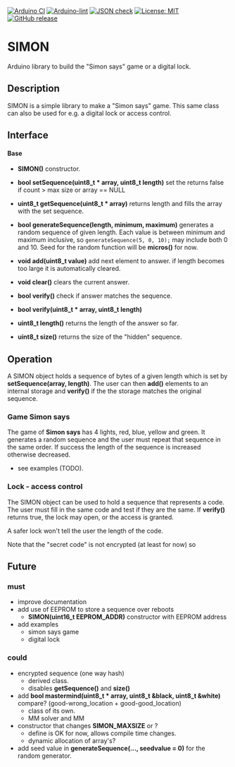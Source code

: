
[![Arduino CI](https://github.com/RobTillaart/SIMON/workflows/Arduino%20CI/badge.svg)](https://github.com/marketplace/actions/arduino_ci)
[![Arduino-lint](https://github.com/RobTillaart/SIMON/actions/workflows/arduino-lint.yml/badge.svg)](https://github.com/RobTillaart/SIMON/actions/workflows/arduino-lint.yml)
[![JSON check](https://github.com/RobTillaart/SIMON/actions/workflows/jsoncheck.yml/badge.svg)](https://github.com/RobTillaart/SIMON/actions/workflows/jsoncheck.yml)
[![License: MIT](https://img.shields.io/badge/license-MIT-green.svg)](https://github.com/RobTillaart/SIMON/blob/master/LICENSE)
[![GitHub release](https://img.shields.io/github/release/RobTillaart/SIMON.svg?maxAge=3600)](https://github.com/RobTillaart/SIMON/releases)


# SIMON

Arduino library to build the "Simon says" game or a digital lock.


## Description

SIMON is a simple library to make a "Simon says" game. 
This same class can also be used for e.g. a digital lock
or access control. 


## Interface

#### Base

- **SIMON()** constructor.

- **bool setSequence(uint8_t \* array, uint8_t length)** set the 
returns false if count > max size or array == NULL
- **uint8_t getSequence(uint8_t \* array)** returns length and 
fills the array with the set sequence.
- **bool generateSequence(length, minimum, maximum)** generates a
random sequence of given length. 
Each value is between minimum and maximum inclusive, so ```generateSequence(5, 0, 10);``` may include both 0 and 10.
Seed for the random function will be **micros()** for now.

- **void add(uint8_t value)** add next element to answer.
if length becomes too large it is automatically cleared.
- **void clear()** clears the current answer.


- **bool verify()** check if answer matches the sequence.
- **bool verify(uint8_t \* array, uint8_t length)**


- **uint8_t length()** returns the length of the answer so far.
- **uint8_t size()** returns the size of the "hidden" sequence.


## Operation

A SIMON object holds a sequence of bytes of a given length which
is set by **setSequence(array, length)**.
The user can then **add()** elements to an internal storage and **verify()** if the the storage matches the original sequence. 


### Game Simon says

The game of **Simon says** has 4 lights, red, blue, yellow and green.
It generates a random sequence and the user must repeat that sequence
in the same order. If success the length of the sequence is increased
otherwise decreased.

- see examples (TODO).


### Lock - access control

The SIMON object can be used to hold a sequence that represents a code.
The user must fill in the same code and test if they are the same.
If **verify()** returns true, the lock may open, or the access is granted.

A safer lock won't tell the user the length of the code.

Note that the "secret code" is not encrypted (at least for now)
so 



## Future

### must

- improve documentation
- add use of EEPROM to store a sequence over reboots
  - **SIMON(uint16_t EEPROM_ADDR)** constructor with EEPROM address
- add examples
  - simon says game
  - digital lock


### could

- encrypted sequence (one way hash)
  - derived class.
  - disables **getSequence()** and **size()**
- add **bool mastermind(uint8_t \* array, uint8_t &black, uint8_t &white)** compare? (good-wrong_location + good-good_location)
  - class of its own.
  - MM solver and MM 
- constructor that changes **SIMON_MAXSIZE** or ?
  - define is OK for now, allows compile time changes.
  - dynamic allocation of array's?
- add seed value in **generateSequence(..., seedvalue = 0)** 
  for the random generator.


